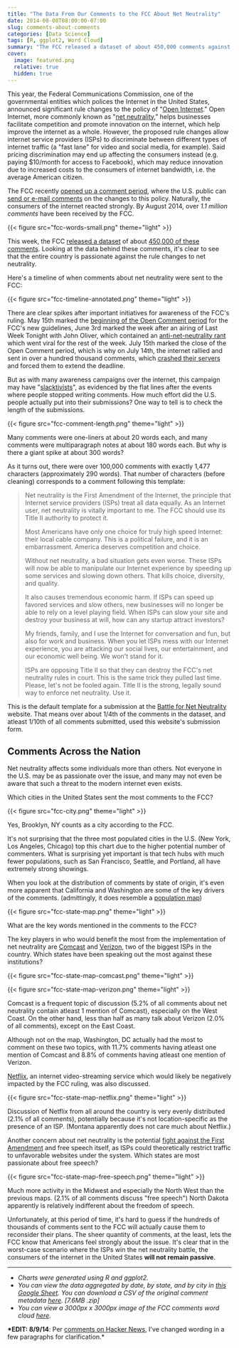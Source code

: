 ```yaml
---
title: "The Data From Our Comments to the FCC About Net Neutrality"
date: 2014-08-08T08:00:00-07:00
slug: comments-about-comments
categories: [Data Science]
tags: [R, ggplot2, Word Cloud]
summary: "The FCC released a dataset of about 450,000 comments against net neutrality. Looking at the data behind these comments, it is clear to see that the entire country is passionate against the rule changes to net neutrality."
cover:
  image: featured.png
  relative: true
  hidden: true
---
```


This year, the Federal Communications Commission, one of the governmental entities which polices the Internet in the United States, announced significant rule changes to the policy of "[Open Internet](http://www.fcc.gov/openinternet)." Open Internet, more commonly known as "[net neutrality](http://en.wikipedia.org/wiki/Net_neutrality)," helps businesses facilitate competition and promote innovation on the internet, which help improve the internet as a whole. However, the proposed rule changes allow internet service providers (ISPs) to discriminate between different types of internet traffic (a "fast lane" for video and social media, for example). Said pricing discrimination may end up affecting the consumers instead (e.g. paying $10/month for access to Facebook), which may reduce innovation due to increased costs to the consumers of internet bandwidth, i.e. the average American citizen.

The FCC recently [opened up a comment period](http://www.fcc.gov/comments), where the U.S. public can [send or e-mail comments](http://apps.fcc.gov/ecfs/upload/display?z=s6uf0) on the changes to this policy. Naturally, the consumers of the internet reacted strongly. By August 2014, over _1.1 million comments_ have been received by the FCC.

{{< figure src="fcc-words-small.png" theme="light" >}}

This week, the FCC [released a dataset](http://www.fcc.gov/blog/fcc-makes-open-internet-comments-more-accessible-public) of about [450,000 of these comments](http://www.fcc.gov/files/ecfs/14-28/ecfs-files.htm). Looking at the data behind these comments, it's clear to see that the entire country is passionate against the rule changes to net neutrality.

Here's a timeline of when comments about net neutrality were sent to the FCC:

{{< figure src="fcc-timeline-annotated.png" theme="light" >}}

There are clear spikes after important initiatives for awareness of the FCC's ruling. May 15th marked the [beginning of the Open Comment period](http://www.savetheinternet.com/net-neutrality-resources) for the FCC's new guidelines, June 3rd marked the week after an airing of Last Week Tonight with John Oliver, which contained an [anti-net-neutrality rant](https://www.youtube.com/watch?v=fpbOEoRrHyU) which went viral for the rest of the week. July 15th marked the close of the Open Comment period, which is why on July 14th, the internet rallied and sent in over a hundred thousand comments, which [crashed their servers](http://www.nydailynews.com/news/politics/fcc-extends-net-neutrality-open-comment-deadline-friday-article-1.1868238#kDMozMu84rJ5TPsl.97) and forced them to extend the deadline.

But as with many awareness campaigns over the internet, this campaign may have "[slacktivists](http://en.wikipedia.org/wiki/Slacktivism)", as evidenced by the flat lines after the events where people stopped writing comments. How much effort did the U.S. people actually put into their submissions? One way to tell is to check the length of the submissions.

{{< figure src="fcc-comment-length.png" theme="light" >}}

Many comments were one-liners at about 20 words each, and many comments were multiparagraph notes at about 180 words each. But why is there a giant spike at about 300 words?

As it turns out, there were over 100,000 comments with exactly 1,477 characters (approximately 290 words). That number of characters (before cleaning) corresponds to a comment following this template:

> Net neutrality is the First Amendment of the Internet, the principle that Internet service providers (ISPs) treat all data equally. As an Internet user, net neutrality is vitally important to me. The FCC should use its Title II authority to protect it.
>
> Most Americans have only one choice for truly high speed Internet: their local cable company. This is a political failure, and it is an embarrassment. America deserves competition and choice.
>
> Without net neutrality, a bad situation gets even worse. These ISPs will now be able to manipulate our Internet experience by speeding up some services and slowing down others. That kills choice, diversity, and quality.
>
> It also causes tremendous economic harm. If ISPs can speed up favored services and slow others, new businesses will no longer be able to rely on a level playing field. When ISPs can slow your site and destroy your business at will, how can any startup attract investors?
>
> My friends, family, and I use the Internet for conversation and fun, but also for work and business. When you let ISPs mess with our Internet experience, you are attacking our social lives, our entertainment, and our economic well being. We won't stand for it.
>
> ISPs are opposing Title II so that they can destroy the FCC's net neutrality rules in court. This is the same trick they pulled last time. Please, let's not be fooled again. Title II is the strong, legally sound way to enforce net neutrality. Use it.

This is the default template for a submission at the [Battle for Net Neutrality](https://www.battleforthenet.com) website. That means over about 1/4th of the comments in the dataset, and atleast 1/10th of all comments submitted, used this website's submission form.

## Comments Across the Nation

Net neutrality affects some individuals more than others. Not everyone in the U.S. may be as passionate over the issue, and many may not even be aware that such a threat to the modern internet even exists.

Which cities in the United States sent the most comments to the FCC?

{{< figure src="fcc-city.png" theme="light" >}}

Yes, Brooklyn, NY counts as a city according to the FCC.

It's not surprising that the three most populated cities in the U.S. (New York, Los Angeles, Chicago) top this chart due to the higher potential number of commenters. What is surprising yet important is that tech hubs with much fewer populations, such as San Francisco, Seattle, and Portland, all have extremely strong showings.

When you look at the distribution of comments by state of origin, it's even more apparent that California and Washington are some of the key drivers of the comments. (admittingly, it does resemble a [population map](https://xkcd.com/1138/))

{{< figure src="fcc-state-map.png" theme="light" >}}

What are the key words mentioned in the comments to the FCC?

The key players in who would benefit the most from the implementation of net neutrality are [Comcast](http://www.comcast.com/) and [Verizon](http://www.verizon.com/), two of the biggest ISPs in the country. Which states have been speaking out the most against these institutions?

{{< figure src="fcc-state-map-comcast.png" theme="light" >}}

{{< figure src="fcc-state-map-verizon.png" theme="light" >}}

Comcast is a frequent topic of discussion (5.2% of all comments about net neutrality contain atleast 1 mention of Comcast), especially on the West Coast. On the other hand, less than half as many talk about Verizon (2.0% of all comments), except on the East Coast.

Although not on the map, Washington, DC actually had the most to comment on these two topics, with 11.7% comments having atleast one mention of Comcast and 8.8% of comments having atleast one mention of Verizon.

[Netflix](http://www.netflix.com/), an internet video-streaming service which would likely be negatively impacted by the FCC ruling, was also discussed.

{{< figure src="fcc-state-map-netflix.png" theme="light" >}}

Discussion of Netflix from all around the country is very evenly distributed (2.1% of all comments), potentially because it's not location-specific as the presence of an ISP. (Montana apparently does not care much about Netflix.)

Another concern about net neutrality is the potential [fight against the First Amendment](https://www.aclu.org/net-neutrality) and free speech itself, as ISPs could theoretically restrict traffic to unfavorable websites under the system. Which states are most passionate about free speech?

{{< figure src="fcc-state-map-free-speech.png" theme="light" >}}

Much more activity in the Midwest and especially the North West than the previous maps. (2.1% of all comments discuss "free speech") North Dakota apparently is relatively indifferent about the freedom of speech.

Unfortunately, at this period of time, it's hard to guess if the hundreds of thousands of comments sent to the FCC will actually cause them to reconsider their plans. The sheer quantity of comments, at the least, lets the FCC know that Americans feel strongly about the issue. It's clear that in the worst-case scenario where the ISPs win the net neutrality battle, the consumers of the internet in the United States **will not remain passive**.

---

- _Charts were generated using R and ggplot2._
- _You can view the data aggregated by date, by state, and by city in [this Google Sheet](https://docs.google.com/spreadsheets/d/1D2T5Lg41IWfkQPEMLWq3fjU7_kJ8lDNc4H2wsbr4BbU/edit?usp=sharing). You can download a CSV of the original comment metadata [here](https://www.dropbox.com/s/7tzsk7kv7ctgydp/fcc_comments.zip). [7.6MB .zip]_
- _You can view a 3000px x 3000px image of the FCC comments word cloud [here](http://i.imgur.com/I0dpEA6.png)._

**\*EDIT: 8/9/14**: Per [comments on Hacker News](https://news.ycombinator.com/item?id=8153091), I've changed wording in a few paragraphs for clarification.\*
